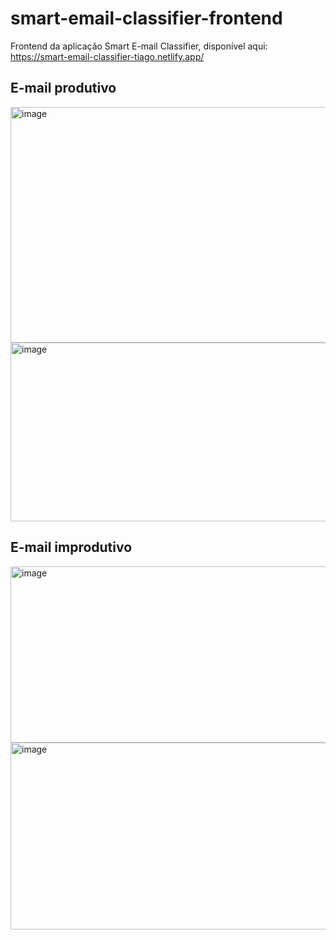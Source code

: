 # smart-email-classifier-frontend

Frontend da aplicação Smart E-mail Classifier, disponível aqui: https://smart-email-classifier-tiago.netlify.app/

## E-mail produtivo

<img width="881" height="377" alt="image" src="https://github.com/user-attachments/assets/f2db4e2c-9319-439f-a4a6-2b7af0ff4806" />
<img width="826" height="286" alt="image" src="https://github.com/user-attachments/assets/53591760-d5f1-496a-a353-817cf52d6b32" />

## E-mail improdutivo

<img width="853" height="282" alt="image" src="https://github.com/user-attachments/assets/7f77c6c4-2e54-4548-a452-7cb361819d1f" />
<img width="831" height="299" alt="image" src="https://github.com/user-attachments/assets/dee33d96-5ad0-4486-96d6-b6e70a4134c6" />

